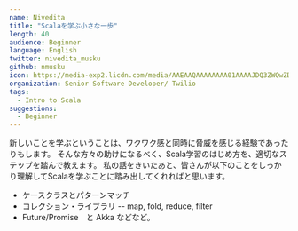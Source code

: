 ```yaml
---
name: Nivedita
title: "Scalaを学ぶ小さな一歩"
length: 40
audience: Beginner
language: English
twitter: nivedita_musku
github: nmusku
icon: https://media-exp2.licdn.com/media/AAEAAQAAAAAAAA01AAAAJDQ3ZWQwZDQ0LTYxZGMtNDU0Ni05YzgzLTlmYmEyZWIxOWExMQ.jpg
organization: Senior Software Developer/ Twilio
tags:
  - Intro to Scala
suggestions:
  - Beginner
---
```

新しいことを学ぶということは、ワクワク感と同時に脅威を感じる経験であったりもします。
そんな方々の助けになるべく、Scala学習のはじめ方を、適切なステップを踏んで教えます。
私の話をきいたあと、皆さんが以下のことをしっかり理解してScalaを学ぶことに踏み出してくれればと思います。
 - ケースクラスとパターンマッチ
 - コレクション・ライブラリ -- map, fold, reduce, filter
 - Future/Promise　と Akka
などなど。
